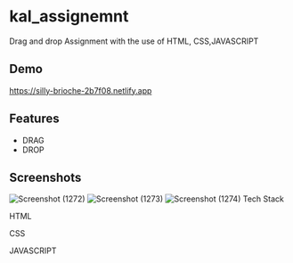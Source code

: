 # kal_assignemnt
Drag and drop Assignment with the use of HTML, CSS,JAVASCRIPT


## Demo

https://silly-brioche-2b7f08.netlify.app


## Features

- DRAG
- DROP

## Screenshots

![Screenshot (1272)](https://user-images.githubusercontent.com/105913793/233434925-03230d69-5a20-4245-910a-4bebd836cdd5.png)
![Screenshot (1273)](https://user-images.githubusercontent.com/105913793/233434946-68453745-643f-4c1b-b9f0-ae7c0b33247c.png)
![Screenshot (1274)](https://user-images.githubusercontent.com/105913793/233434958-84ee9358-b85f-4752-ae28-a136b8aafe43.png)
Tech Stack

HTML

CSS

JAVASCRIPT


